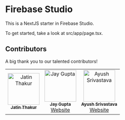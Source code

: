 # Firebase Studio

This is a NextJS starter in Firebase Studio.

To get started, take a look at src/app/page.tsx.

## Contributors

A big thank you to our talented contributors!

<table>
  <tr>
    <td align="center">
      <a href="https://github.com/jatinthakur19june-eng">
        <img src="https://github.com/jatinthakur19june-eng.png?size=100" width="100px;" alt="Jatin Thakur"/>
        <br />
        <sub><b>Jatin Thakur</b></sub>
      </a>
    </td>
    <td align="center">
      <a href="https://github.com/Jaygupta09">
        <img src="https://github.com/Jaygupta09.png?size=100" width="100px;" alt="Jay Gupta"/>
        <br />
        <sub><b>Jay Gupta</b></sub>
      </a>
      <br />
      <a href="https://www.linkedin.com/in/jay-gupta-197047309">Website</a>
    </td>
    <td align="center">
      <a href="https://github.com/ayusshs16">
        <img src="https://github.com/ayusshs16.png?size=100" width="100px;" alt="Ayush Srivastava"/>
        <br />
        <sub><b>Ayush Srivastava</b></sub>
      </a>
      <br />
      <a href="https://www.linkedin.com/in/ayusshsrivastava16/">Website</a>
    </td>
  </tr>
</table>
